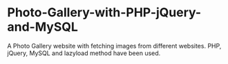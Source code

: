 # Photo-Gallery-with-PHP-jQuery-and-MySQL
A Photo Gallery website with fetching images from different websites.
PHP, jQuery, MySQL and lazyload method have been used.
